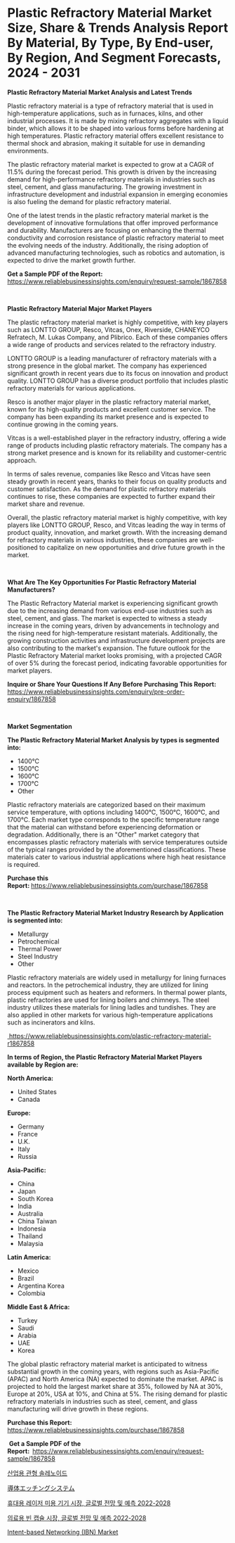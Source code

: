 <p><h1>Plastic Refractory Material Market Size, Share & Trends Analysis Report By Material, By Type, By End-user, By Region, And Segment Forecasts, 2024 - 2031</h1></p><p><strong>Plastic Refractory Material Market Analysis and Latest Trends</strong></p>
<p><p>Plastic refractory material is a type of refractory material that is used in high-temperature applications, such as in furnaces, kilns, and other industrial processes. It is made by mixing refractory aggregates with a liquid binder, which allows it to be shaped into various forms before hardening at high temperatures. Plastic refractory material offers excellent resistance to thermal shock and abrasion, making it suitable for use in demanding environments.</p><p>The plastic refractory material market is expected to grow at a CAGR of 11.5% during the forecast period. This growth is driven by the increasing demand for high-performance refractory materials in industries such as steel, cement, and glass manufacturing. The growing investment in infrastructure development and industrial expansion in emerging economies is also fueling the demand for plastic refractory material.</p><p>One of the latest trends in the plastic refractory material market is the development of innovative formulations that offer improved performance and durability. Manufacturers are focusing on enhancing the thermal conductivity and corrosion resistance of plastic refractory material to meet the evolving needs of the industry. Additionally, the rising adoption of advanced manufacturing technologies, such as robotics and automation, is expected to drive the market growth further.</p></p>
<p><strong>Get a Sample PDF of the Report:&nbsp;</strong> <a href="https://www.reliablebusinessinsights.com/enquiry/request-sample/1867858">https://www.reliablebusinessinsights.com/enquiry/request-sample/1867858</a></p>
<p>&nbsp;</p>
<p><strong>Plastic Refractory Material Major Market Players</strong></p>
<p><p>The plastic refractory material market is highly competitive, with key players such as LONTTO GROUP, Resco, Vitcas, Onex, Riverside, CHANEYCO Refratech, M. Lukas Company, and Plibrico. Each of these companies offers a wide range of products and services related to the refractory industry.</p><p>LONTTO GROUP is a leading manufacturer of refractory materials with a strong presence in the global market. The company has experienced significant growth in recent years due to its focus on innovation and product quality. LONTTO GROUP has a diverse product portfolio that includes plastic refractory materials for various applications.</p><p>Resco is another major player in the plastic refractory material market, known for its high-quality products and excellent customer service. The company has been expanding its market presence and is expected to continue growing in the coming years.</p><p>Vitcas is a well-established player in the refractory industry, offering a wide range of products including plastic refractory materials. The company has a strong market presence and is known for its reliability and customer-centric approach.</p><p>In terms of sales revenue, companies like Resco and Vitcas have seen steady growth in recent years, thanks to their focus on quality products and customer satisfaction. As the demand for plastic refractory materials continues to rise, these companies are expected to further expand their market share and revenue.</p><p>Overall, the plastic refractory material market is highly competitive, with key players like LONTTO GROUP, Resco, and Vitcas leading the way in terms of product quality, innovation, and market growth. With the increasing demand for refractory materials in various industries, these companies are well-positioned to capitalize on new opportunities and drive future growth in the market.</p></p>
<p>&nbsp;</p>
<p><strong>What Are The Key Opportunities For Plastic Refractory Material Manufacturers?</strong></p>
<p><p>The Plastic Refractory Material market is experiencing significant growth due to the increasing demand from various end-use industries such as steel, cement, and glass. The market is expected to witness a steady increase in the coming years, driven by advancements in technology and the rising need for high-temperature resistant materials. Additionally, the growing construction activities and infrastructure development projects are also contributing to the market's expansion. The future outlook for the Plastic Refractory Material market looks promising, with a projected CAGR of over 5% during the forecast period, indicating favorable opportunities for market players.</p></p>
<p><strong>Inquire or Share Your Questions If Any Before Purchasing This Report:</strong> <a href="https://www.reliablebusinessinsights.com/enquiry/pre-order-enquiry/1867858">https://www.reliablebusinessinsights.com/enquiry/pre-order-enquiry/1867858</a></p>
<p>&nbsp;</p>
<p><strong>Market Segmentation</strong></p>
<p><strong>The Plastic Refractory Material Market Analysis by types is segmented into:</strong></p>
<p><ul><li>1400℃</li><li>1500℃</li><li>1600℃</li><li>1700℃</li><li>Other</li></ul></p>
<p><p>Plastic refractory materials are categorized based on their maximum service temperature, with options including 1400℃, 1500℃, 1600℃, and 1700℃. Each market type corresponds to the specific temperature range that the material can withstand before experiencing deformation or degradation. Additionally, there is an "Other" market category that encompasses plastic refractory materials with service temperatures outside of the typical ranges provided by the aforementioned classifications. These materials cater to various industrial applications where high heat resistance is required.</p></p>
<p><strong>Purchase this Report:&nbsp;</strong><a href="https://www.reliablebusinessinsights.com/purchase/1867858">https://www.reliablebusinessinsights.com/purchase/1867858</a></p>
<p>&nbsp;</p>
<p><strong>The Plastic Refractory Material Market Industry Research by Application is segmented into:</strong></p>
<p><ul><li>Metallurgy</li><li>Petrochemical</li><li>Thermal Power</li><li>Steel Industry</li><li>Other</li></ul></p>
<p><p>Plastic refractory materials are widely used in metallurgy for lining furnaces and reactors. In the petrochemical industry, they are utilized for lining process equipment such as heaters and reformers. In thermal power plants, plastic refractories are used for lining boilers and chimneys. The steel industry utilizes these materials for lining ladles and tundishes. They are also applied in other markets for various high-temperature applications such as incinerators and kilns.</p></p>
<p><a href="https://www.reliablebusinessinsights.com/plastic-refractory-material-r1867858">&nbsp;https://www.reliablebusinessinsights.com/plastic-refractory-material-r1867858</a></p>
<p><strong>In terms of Region, the Plastic Refractory Material Market Players available by Region are:</strong></p>
<p>
    <p> <strong> North America: </strong>
        <ul>
            <li>United States</li>
            <li>Canada</li>
        </ul>
        </p> 
    <p> <strong> Europe: </strong>
        <ul>
            <li>Germany</li>
            <li>France</li>
            <li>U.K.</li>
            <li>Italy</li>
            <li>Russia</li>
        </ul>
        </p> 
    <p> <strong> Asia-Pacific: </strong>
        <ul>
            <li>China</li>
            <li>Japan</li>
            <li>South Korea</li>
            <li>India</li>
            <li>Australia</li>
            <li>China Taiwan</li>
            <li>Indonesia</li>
            <li>Thailand</li>
            <li>Malaysia</li>
        </ul>
        </p> 
    <p> <strong> Latin America: </strong>
        <ul>
            <li>Mexico</li>
            <li>Brazil</li>
            <li>Argentina Korea</li>
            <li>Colombia</li>
        </ul>
        </p> 
    <p> <strong> Middle East & Africa: </strong>
        <ul>
            <li>Turkey</li>
            <li>Saudi</li>
            <li>Arabia</li>
            <li>UAE</li>
            <li>Korea</li>
        </ul>
    </p>
    </p>
<p><p>The global plastic refractory material market is anticipated to witness substantial growth in the coming years, with regions such as Asia-Pacific (APAC) and North America (NA) expected to dominate the market. APAC is projected to hold the largest market share at 35%, followed by NA at 30%, Europe at 20%, USA at 10%, and China at 5%. The rising demand for plastic refractory materials in industries such as steel, cement, and glass manufacturing will drive growth in these regions.</p></p>
<p><strong>Purchase this Report: </strong><a href="https://www.reliablebusinessinsights.com/purchase/1867858">https://www.reliablebusinessinsights.com/purchase/1867858</a></p>
<p>&nbsp;<strong>Get a Sample PDF of the Report:&nbsp;&nbsp;</strong><a href="https://www.reliablebusinessinsights.com/enquiry/request-sample/1867858">https://www.reliablebusinessinsights.com/enquiry/request-sample/1867858</a></p>
<p><strong></strong></p>
<p><p><a href="https://medium.com/@aliansikuli_6793/%EC%82%B0%EC%97%85%EC%9A%A9-%ED%8A%9C%EB%B8%94%EB%9F%AC-%EC%86%94%EB%A0%88%EB%85%B8%EC%9D%B4%EB%93%9C-%EC%8B%9C%EC%9E%A5-%EC%A0%90%EC%9C%A0%EC%9C%A8-%EB%B3%80%ED%99%94-%EB%B0%8F-%EC%8B%9C%EC%9E%A5-%EC%84%B1%EC%9E%A5-%ED%8A%B8%EB%A0%8C%EB%93%9C-2024-2031-98e12b56ece2">산업용 관형 솔레노이드</a></p><p><a href="https://github.com/CarlieShields/Market-Research-Report-List-2/blob/main/5320032112321.md">導体エッチングシステム</a></p><p><a href="https://github.com/hzumrdvas204296/Market-Research-Report-List-2/blob/main/3056434130402.md">휴대용 레이저 미용 기기 시장, 글로벌 전망 및 예측 2022-2028</a></p><p><a href="https://github.com/PhilToryphy7876567/Market-Research-Report-List-2/blob/main/7918966130403.md">의료용 빈 캡슐 시장, 글로벌 전망 및 예측 2022-2028</a></p><p><a href="https://github.com/nafisalvee228/Market-Research-Report-List-1/blob/main/intent-based-networking-ibn-market.md">Intent-based Networking (IBN) Market</a></p></p>